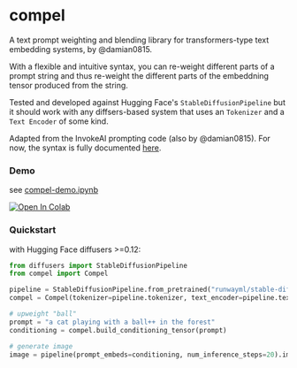 # compel
A text prompt weighting and blending library for transformers-type text embedding systems, by @damian0815.

With a flexible and intuitive syntax, you can re-weight different parts of a prompt string and thus re-weight the different parts of the embeddning tensor produced from the string.

Tested and developed against Hugging Face's `StableDiffusionPipeline` but it should work with any diffsers-based system that uses an `Tokenizer` and a `Text Encoder` of some kind.  

Adapted from the InvokeAI prompting code (also by @damian0815). For now, the syntax is fully documented [here](https://invoke-ai.github.io/InvokeAI/features/PROMPTS/).

### Demo

see [compel-demo.ipynb](compel-demo.ipynb)

<a target="_blank" href="https://colab.research.google.com/github/damian0815/compel/blob/main/compel-demo.ipynb">
  <img src="https://colab.research.google.com/assets/colab-badge.svg" alt="Open In Colab"/>
</a>

### Quickstart

with Hugging Face diffusers >=0.12:

```python
from diffusers import StableDiffusionPipeline
from compel import Compel

pipeline = StableDiffusionPipeline.from_pretrained("runwayml/stable-diffusion-v1-5")
compel = Compel(tokenizer=pipeline.tokenizer, text_encoder=pipeline.text_encoder)

# upweight "ball"
prompt = "a cat playing with a ball++ in the forest"
conditioning = compel.build_conditioning_tensor(prompt)

# generate image
image = pipeline(prompt_embeds=conditioning, num_inference_steps=20).images[0]
```


